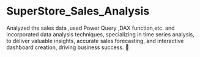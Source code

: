 # SuperStore_Sales_Analysis
Analyzed the sales data ,used Power Query ,DAX function,etc. and incorporated data analysis
techniques, specializing in time
series analysis, to deliver valuable
insights, accurate sales forecasting,
and interactive dashboard
creation, driving business success.

